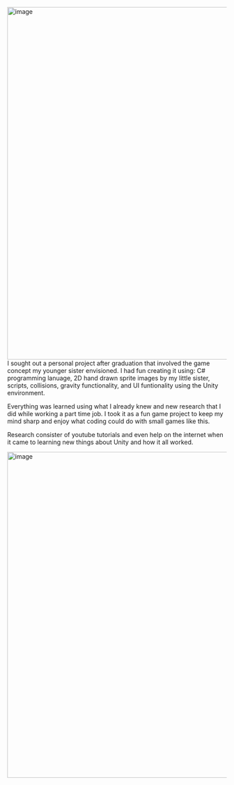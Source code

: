 <img width="809" alt="image" src="https://github.com/user-attachments/assets/f4032641-30a9-4a50-8301-eedda242a261" />I sought out a personal project after graduation that involved the game concept my younger sister envisioned. 
I had fun creating it using:
C# programming lanuage, 2D hand drawn sprite images by my little sister, scripts, collisions, gravity functionality, and UI funtionality using the Unity environment. 

Everything was learned using what I already knew and new research that I did while working a part time job.
I took it as a fun game project to keep my mind sharp and enjoy what coding could do with small games like this. 


Research consister of youtube tutorials and even help on the internet when it came to learning new things about Unity and how it all worked. 


<img width="748" alt="image" src="https://github.com/user-attachments/assets/9a2c5fcc-0348-4a12-a8af-4c1dc5edd1fe" />

